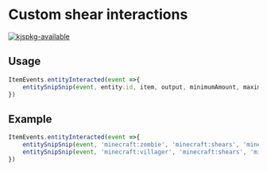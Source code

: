 # Custom shear interactions

[![kjspkg-available](https://github-production-user-asset-6210df.s3.amazonaws.com/79367505/250114674-fb848719-d52e-471b-a6cf-2c0ea6729f1c.svg)](https://kjspkglookup.modernmodpacks.site/#entity-snip-snip)

## Usage

```js
ItemEvents.entityInteracted(event =>{
    entitySnipSnip(event, entity.id, item, output, minimumAmount, maximumAmount)
})
```

## Example

```js
ItemEvents.entityInteracted(event =>{
    entitySnipSnip(event, 'minecraft:zombie', 'minecraft:shears', 'minecraft:rotten_flesh', 1, 3, 3)
    entitySnipSnip(event, 'minecraft:villager', 'minecraft:shears', 'minecraft:emerald', 1, 1, 99)
})
```
